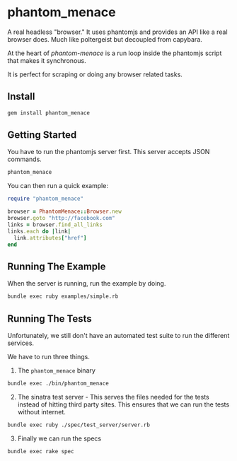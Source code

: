 # phantom_menace

A real headless "browser." It uses phantomjs and provides an API like a
real browser does. Much like poltergeist but decoupled from capybara.

At the heart of *phantom-menace* is a run loop
inside the phantomjs script that makes it synchronous.

It is perfect for scraping or doing any browser related tasks.

## Install

```sh
gem install phantom_menace
```

## Getting Started

You have to run the phantomjs server first. This server accepts JSON
commands.

```sh
phantom_menace
```

You can then run a quick example:

```ruby
require "phantom_menace"

browser = PhantomMenace::Browser.new
browser.goto "http://facebook.com"
links = browser.find_all_links
links.each do |link|
  link.attributes["href"]
end
```

## Running The Example

When the server is running, run the example by doing.

```sh
bundle exec ruby examples/simple.rb
```

## Running The Tests

Unfortunately, we still don't have an automated test suite to run the
different services.

We have to run three things.

1. The `phantom_menace` binary

```sh
bundle exec ./bin/phantom_menace
```

2. The sinatra test server - This serves the files needed for the tests
   instead of hitting third party sites. This ensures that we can run
   the tests without internet.

```sh
bundle exec ruby ./spec/test_server/server.rb
```

3. Finally we can run the specs

```sh
bundle exec rake spec
```
